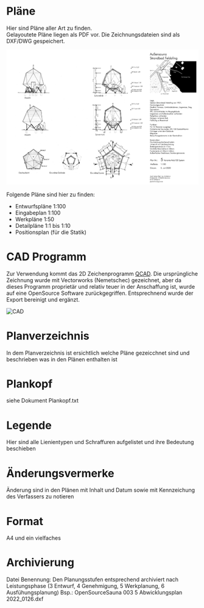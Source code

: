 # Pläne
Hier sind Pläne aller Art zu finden.  
Gelayoutete Pläne liegen als PDF vor. 
Die Zeichnungsdateien sind als DXF/DWG gespeichert.

![Plan](OpenSourceSauna-Plan.jpg)

Folgende Pläne sind hier zu finden:
- Entwurfspläne 1:100
- Eingabeplan 1:100
- Werkpläne 1:50
- Detailpläne 1:1 bis 1:10
- Positionsplan (für die Statik) 

# CAD Programm
Zur Verwendung kommt das 2D Zeichenprogramm [QCAD](https://qcad.org/en/). Die ursprüngliche Zeichnung wurde mit Vectorworks (Nemetschec) gezeichnet, aber da dieses Programm proprietär und relativ teuer in der Anschaffung ist, wurde auf eine OpenSource Software zurückgegriffen. Entsprechnend wurde der Export bereinigt und ergänzt.

![CAD](www.github.com/mailtosepp/opensourcesauna/Plaene/OpenSourceSauna-CAD.jpg)

# Planverzeichnis
In dem Planverzeichnis ist ersichtlich welche Pläne gezeicchnet sind und beschrieben was in den Plänen enthalten ist

# Plankopf
siehe Dokument Plankopf.txt

# Legende
Hier sind alle Lienientypen und Schraffuren aufgelistet und ihre Bedeutung beschieben

# Änderungsvermerke
Änderung sind in den Plänen mit Inhalt und Datum sowie mit Kennzeichung des Verfassers zu notieren

# Format
A4 und ein vielfaches

# Archivierung
Datei Benennung: Den Planungsstufen entsprechend archiviert nach Leistungsphase (3 Entwurf, 4 Genehmigung, 5 Werkplanung, 6 Ausfühungsplanung)
Bsp.: OpenSourceSauna 003 5 Abwicklungsplan 2022_0126.dxf
